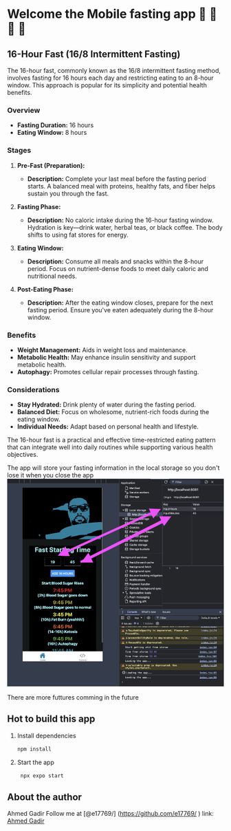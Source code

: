# Welcome the Mobile fasting app 🍱 🥗 🍩 🍮

## 16-Hour Fast (16/8 Intermittent Fasting)

The 16-hour fast, commonly known as the 16/8 intermittent fasting method, involves fasting for 16 hours each day and restricting eating to an 8-hour window. This approach is popular for its simplicity and potential health benefits.

### Overview

- **Fasting Duration:** 16 hours
- **Eating Window:** 8 hours

### Stages

1. **Pre-Fast (Preparation):**

   - **Description:** Complete your last meal before the fasting period starts. A balanced meal with proteins, healthy fats, and fiber helps sustain you through the fast.

2. **Fasting Phase:**

   - **Description:** No caloric intake during the 16-hour fasting window. Hydration is key—drink water, herbal teas, or black coffee. The body shifts to using fat stores for energy.

3. **Eating Window:**

   - **Description:** Consume all meals and snacks within the 8-hour period. Focus on nutrient-dense foods to meet daily caloric and nutritional needs.

4. **Post-Eating Phase:**
   - **Description:** After the eating window closes, prepare for the next fasting period. Ensure you've eaten adequately during the 8-hour window.

### Benefits

- **Weight Management:** Aids in weight loss and maintenance.
- **Metabolic Health:** May enhance insulin sensitivity and support metabolic health.
- **Autophagy:** Promotes cellular repair processes through fasting.

### Considerations

- **Stay Hydrated:** Drink plenty of water during the fasting period.
- **Balanced Diet:** Focus on wholesome, nutrient-rich foods during the eating window.
- **Individual Needs:** Adapt based on personal health and lifestyle.

The 16-hour fast is a practical and effective time-restricted eating pattern that can integrate well into daily routines while supporting various health objectives.

The app will store your fasting information in the local storage so you don't lose it when you close the app
![Alt Fasting app](assets/images/Fasting-model.png)

There are more futtures comming in the future

## Hot to build this app

1. Install dependencies

   ```bash
   npm install
   ```

2. Start the app

   ```bash
    npx expo start
   ```

## About the author

Ahmed Gadir
Follow me at [@e17769/] (https://github.com/e17769/ )
link: [Ahmed Gadir](https://www.linkedin.com/in/ahmedgadir/)
